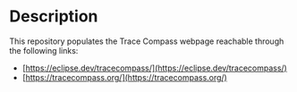 # Description

This repository populates the Trace Compass webpage reachable through the following links:

- [https://eclipse.dev/tracecompass/](https://eclipse.dev/tracecompass/)
- [https://tracecompass.org/](https://tracecompass.org/)
